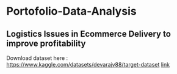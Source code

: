 # Portofolio-Data-Analysis



## Logistics Issues in Ecommerce Delivery to improve profitability
Download dataset here : https://www.kaggle.com/datasets/devarajv88/target-dataset [link](https://www.kaggle.com/datasets/devarajv88/target-dataset)
